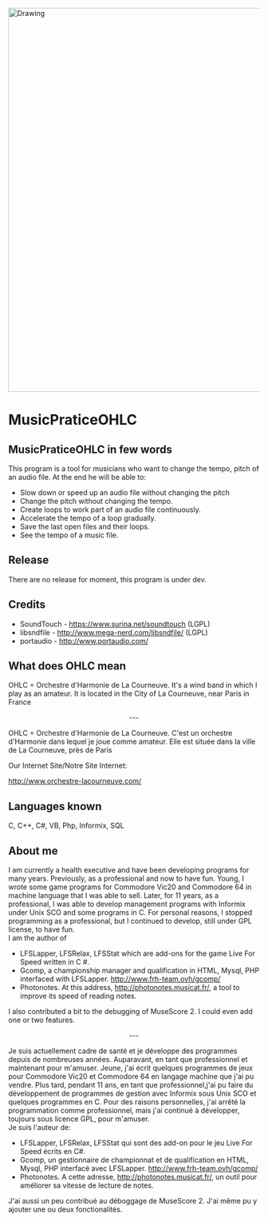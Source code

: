 <br>
<img src="http://www.musicat.fr/images/top.png" alt="Drawing" style="width: 768px;"/>

# MusicPraticeOHLC

## MusicPraticeOHLC in few words
This program is a tool for musicians who want to change the tempo, pitch of an audio file. At the end he will be able to:
- Slow down or speed up an audio file without changing the pitch
- Change the pitch without changing the tempo.
- Create loops to work part of an audio file continuously.
- Accelerate the tempo of a loop gradually.
- Save the last open files and their loops.
- See the tempo of a music file.

## Release
There are no release for moment, this program is under dev.

## Credits
* SoundTouch - https://www.surina.net/soundtouch (LGPL)
* libsndfile - http://www.mega-nerd.com/libsndfile/ (LGPL)
* portaudio - http://www.portaudio.com/

## What does OHLC mean
OHLC = Orchestre d'Harmonie de La Courneuve. 
It's a wind band in which I play as an amateur. 
It is located in the City of La Courneuve, near Paris in France
<center>---</center>

OHLC = Orchestre d'Harmonie de La Courneuve. 
C'est un orchestre d'Harmonie dans lequel je joue comme amateur. Elle est située dans la ville de La Courneuve, près de Paris

Our Internet Site/Notre Site Internet:

http://www.orchestre-lacourneuve.com/




## Languages known
C, C++, C#, VB, Php, Informix, SQL

## About me

I am currently a health executive and have been developing programs for many years. Previously, as a professional and now to have fun. Young, I wrote some game programs for Commodore Vic20 and Commodore 64 in machine language that I was able to sell. Later, for 11 years, as a professional, I was able to develop management programs with Informix under Unix SCO and some programs in C.
For personal reasons, I stopped programming as a professional, but I continued to develop, still under GPL license, to have fun.
<br>I am the author of
- LFSLapper, LFSRelax, LFSStat which are add-ons for the game Live For Speed ​​written in C #.
- Gcomp, a championship manager and qualification in HTML, Mysql, PHP interfaced with LFSLapper. http://www.frh-team.ovh/gcomp/
- Photonotes. At this address, http://photonotes.musicat.fr/, a tool to improve its speed of reading notes.

I also contributed a bit to the debugging of MuseScore 2. I could even add one or two features.
<center>---</center>

Je suis actuellement cadre de santé et je développe des programmes depuis de nombreuses années. Auparavant, en tant que professionnel  et maintenant pour m'amuser. Jeune, j'ai écrit quelques programmes de jeux pour Commodore Vic20 et Commodore 64 en langage machine que j'ai pu vendre. Plus tard, pendant 11 ans, en tant que professionnel,j'ai pu faire du développement de programmes de gestion avec Informix sous Unix SCO et quelques programmes en C. 
Pour des raisons personnelles, j'ai arrêté la programmation comme professionnel, mais j'ai continué à développer, toujours sous licence GPL, pour m'amuser.
<br>Je suis l'auteur de:
- LFSLapper, LFSRelax, LFSStat qui sont des add-on pour le jeu Live For Speed écrits en C#.  
- Gcomp, un gestionnaire de championnat et de qualification en HTML, Mysql, PHP interfacé avec LFSLapper. http://www.frh-team.ovh/gcomp/
- Photonotes. A cette adresse, http://photonotes.musicat.fr/, un outil pour améliorer sa vitesse de lecture de notes.

J'ai aussi un peu contribué au déboggage de MuseScore 2. J'ai même pu y ajouter une ou deux fonctionalités.

